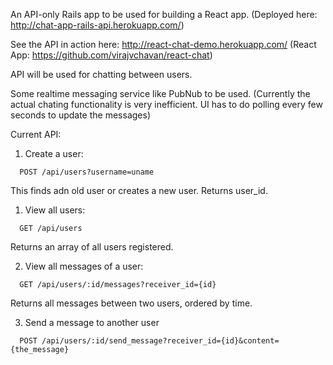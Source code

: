 An API-only Rails app to be used for building a React app.
(Deployed here: http://chat-app-rails-api.herokuapp.com/)

See the API in action here: 
  http://react-chat-demo.herokuapp.com/
  (React App: https://github.com/virajvchavan/react-chat)

API will be used for chatting between users.

Some realtime messaging service like PubNub to be used.
(Currently the actual chating functionality is very inefficient. UI has to do polling every few seconds to update the messages)

Current API:

1. Create a user:
  ```
    POST /api/users?username=uname
  ```
  This finds adn old user or creates a new user.
  Returns user_id.

1. View all users:
  ```
    GET /api/users
  ```
  Returns an array of all users registered.

2. View all messages of a user:
  ```
    GET /api/users/:id/messages?receiver_id={id}
  ```
  Returns all messages between two users, ordered by time.

3. Send a message to another user
  ```
    POST /api/users/:id/send_message?receiver_id={id}&content={the_message}
  ```
